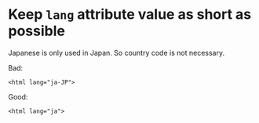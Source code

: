 # Keep `lang` attribute value as short as possible

Japanese is only used in Japan. So country code is not necessary.

Bad:

    <html lang="ja-JP">

Good:

    <html lang="ja">
